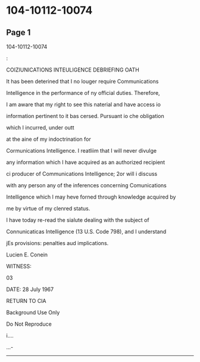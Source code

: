 # 104-10112-10074

## Page 1

104-10112-10074

:

COIZIUNICATIONS INTEULIGENCE DEBRIEFING OATH

It has been deterined that I no louger require Communications

Intelligence in the performance of ny official duties. Therefore,

I am aware that my right to see this naterial and have access io

information pertinent to it bas cersed. Pursuant io che obligation

which I incurred, under outt

at the aine of my indoctrination for

Cormunications Intelligence. I reatliim that I will never divulge

any information which I have acquired as an authorized recipient

ci producer of Communications Intelligence; 2or will i discuss

with any person any of the inferences concerning Comunications

Intelligence which I may heve forned through knowledge acquired by

me by virtue of my clenred status.

I have today re-read the sialute dealing with the subject of

Connunicaticas Intelligence (13 U.S. Code 798), and I understand

jEs provisions: penalties aud implications.

Lucien E. Conein

WITNESS:

03

DATE: 28 July 1967

RETURN TO CIA

Background Use Only

Do Not Reproduce

i....

...-

---

